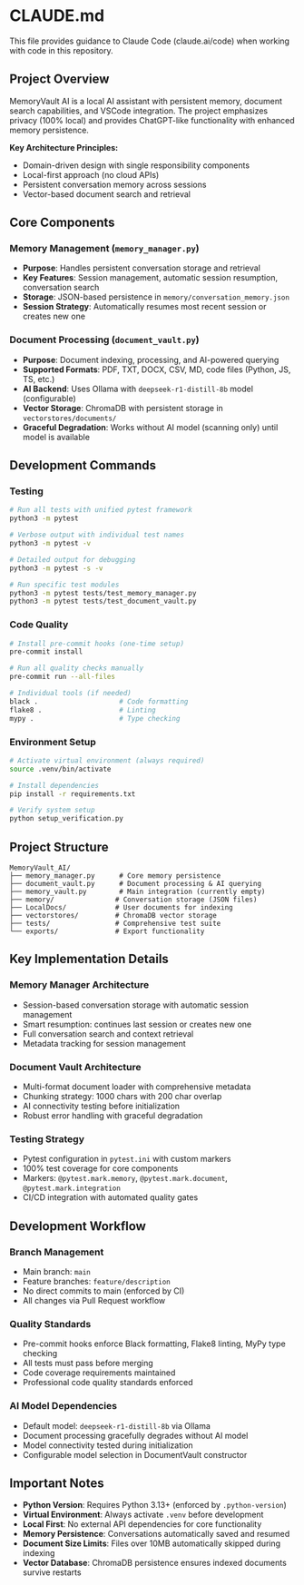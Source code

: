 # CLAUDE.md

This file provides guidance to Claude Code (claude.ai/code) when working with code in this repository.

## Project Overview

MemoryVault AI is a local AI assistant with persistent memory, document search capabilities, and VSCode integration. The project emphasizes privacy (100% local) and provides ChatGPT-like functionality with enhanced memory persistence.

**Key Architecture Principles:**

- Domain-driven design with single responsibility components
- Local-first approach (no cloud APIs)
- Persistent conversation memory across sessions
- Vector-based document search and retrieval

## Core Components

### Memory Management (`memory_manager.py`)

- **Purpose**: Handles persistent conversation storage and retrieval
- **Key Features**: Session management, automatic session resumption, conversation search
- **Storage**: JSON-based persistence in `memory/conversation_memory.json`
- **Session Strategy**: Automatically resumes most recent session or creates new one

### Document Processing (`document_vault.py`)

- **Purpose**: Document indexing, processing, and AI-powered querying
- **Supported Formats**: PDF, TXT, DOCX, CSV, MD, code files (Python, JS, TS, etc.)
- **AI Backend**: Uses Ollama with `deepseek-r1-distill-8b` model (configurable)
- **Vector Storage**: ChromaDB with persistent storage in `vectorstores/documents/`
- **Graceful Degradation**: Works without AI model (scanning only) until model is available

## Development Commands

### Testing

```bash
# Run all tests with unified pytest framework
python3 -m pytest

# Verbose output with individual test names
python3 -m pytest -v

# Detailed output for debugging
python3 -m pytest -s -v

# Run specific test modules
python3 -m pytest tests/test_memory_manager.py
python3 -m pytest tests/test_document_vault.py
```

### Code Quality

```bash
# Install pre-commit hooks (one-time setup)
pre-commit install

# Run all quality checks manually
pre-commit run --all-files

# Individual tools (if needed)
black .                    # Code formatting
flake8 .                   # Linting
mypy .                     # Type checking
```

### Environment Setup

```bash
# Activate virtual environment (always required)
source .venv/bin/activate

# Install dependencies
pip install -r requirements.txt

# Verify system setup
python setup_verification.py
```

## Project Structure

```
MemoryVault_AI/
├── memory_manager.py      # Core memory persistence
├── document_vault.py      # Document processing & AI querying
├── memory_vault.py        # Main integration (currently empty)
├── memory/               # Conversation storage (JSON files)
├── LocalDocs/            # User documents for indexing
├── vectorstores/         # ChromaDB vector storage
├── tests/                # Comprehensive test suite
└── exports/              # Export functionality
```

## Key Implementation Details

### Memory Manager Architecture

- Session-based conversation storage with automatic session management
- Smart resumption: continues last session or creates new one
- Full conversation search and context retrieval
- Metadata tracking for session management

### Document Vault Architecture

- Multi-format document loader with comprehensive metadata
- Chunking strategy: 1000 chars with 200 char overlap
- AI connectivity testing before initialization
- Robust error handling with graceful degradation

### Testing Strategy

- Pytest configuration in `pytest.ini` with custom markers
- 100% test coverage for core components
- Markers: `@pytest.mark.memory`, `@pytest.mark.document`, `@pytest.mark.integration`
- CI/CD integration with automated quality gates

## Development Workflow

### Branch Management

- Main branch: `main`
- Feature branches: `feature/description`
- No direct commits to main (enforced by CI)
- All changes via Pull Request workflow

### Quality Standards

- Pre-commit hooks enforce Black formatting, Flake8 linting, MyPy type checking
- All tests must pass before merging
- Code coverage requirements maintained
- Professional code quality standards enforced

### AI Model Dependencies

- Default model: `deepseek-r1-distill-8b` via Ollama
- Document processing gracefully degrades without AI model
- Model connectivity tested during initialization
- Configurable model selection in DocumentVault constructor

## Important Notes

- **Python Version**: Requires Python 3.13+ (enforced by `.python-version`)
- **Virtual Environment**: Always activate `.venv` before development
- **Local First**: No external API dependencies for core functionality
- **Memory Persistence**: Conversations automatically saved and resumed
- **Document Size Limits**: Files over 10MB automatically skipped during indexing
- **Vector Database**: ChromaDB persistence ensures indexed documents survive restarts

